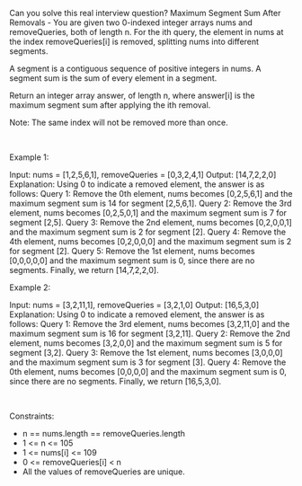 Can you solve this real interview question? Maximum Segment Sum After Removals - You are given two 0-indexed integer arrays nums and removeQueries, both of length n. For the ith query, the element in nums at the index removeQueries[i] is removed, splitting nums into different segments.

A segment is a contiguous sequence of positive integers in nums. A segment sum is the sum of every element in a segment.

Return an integer array answer, of length n, where answer[i] is the maximum segment sum after applying the ith removal.

Note: The same index will not be removed more than once.

 

Example 1:


Input: nums = [1,2,5,6,1], removeQueries = [0,3,2,4,1]
Output: [14,7,2,2,0]
Explanation: Using 0 to indicate a removed element, the answer is as follows:
Query 1: Remove the 0th element, nums becomes [0,2,5,6,1] and the maximum segment sum is 14 for segment [2,5,6,1].
Query 2: Remove the 3rd element, nums becomes [0,2,5,0,1] and the maximum segment sum is 7 for segment [2,5].
Query 3: Remove the 2nd element, nums becomes [0,2,0,0,1] and the maximum segment sum is 2 for segment [2]. 
Query 4: Remove the 4th element, nums becomes [0,2,0,0,0] and the maximum segment sum is 2 for segment [2]. 
Query 5: Remove the 1st element, nums becomes [0,0,0,0,0] and the maximum segment sum is 0, since there are no segments.
Finally, we return [14,7,2,2,0].

Example 2:


Input: nums = [3,2,11,1], removeQueries = [3,2,1,0]
Output: [16,5,3,0]
Explanation: Using 0 to indicate a removed element, the answer is as follows:
Query 1: Remove the 3rd element, nums becomes [3,2,11,0] and the maximum segment sum is 16 for segment [3,2,11].
Query 2: Remove the 2nd element, nums becomes [3,2,0,0] and the maximum segment sum is 5 for segment [3,2].
Query 3: Remove the 1st element, nums becomes [3,0,0,0] and the maximum segment sum is 3 for segment [3].
Query 4: Remove the 0th element, nums becomes [0,0,0,0] and the maximum segment sum is 0, since there are no segments.
Finally, we return [16,5,3,0].


 

Constraints:

 * n == nums.length == removeQueries.length
 * 1 <= n <= 105
 * 1 <= nums[i] <= 109
 * 0 <= removeQueries[i] < n
 * All the values of removeQueries are unique.